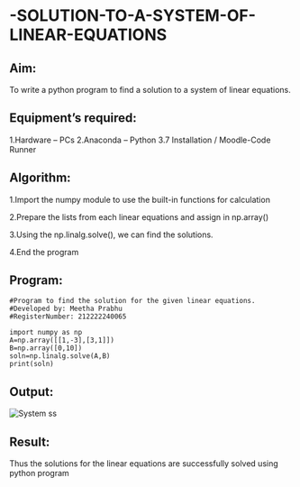 # -SOLUTION-TO-A-SYSTEM-OF-LINEAR-EQUATIONS
## Aim:
To write a python program to find a solution to a system of linear equations.
## Equipment’s required:
1.Hardware – PCs
2.Anaconda – Python 3.7 Installation / Moodle-Code Runner
## Algorithm:
1.Import the numpy module to use the built-in functions for calculation

2.Prepare the lists from each linear equations and assign in np.array()

3.Using the np.linalg.solve(), we can find the solutions.

4.End the program
## Program:
```
#Program to find the solution for the given linear equations. 
#Developed by: Meetha Prabhu
#RegisterNumber: 212222240065

import numpy as np
A=np.array([[1,-3],[3,1]])
B=np.array([0,10])
soln=np.linalg.solve(A,B)
print(soln)
```
## Output:
![System ss](https://user-images.githubusercontent.com/119401038/225926326-75564b5c-0ec6-4486-a430-4a03f30fb953.png)

## Result: 
Thus the solutions for the linear equations are successfully solved using python program

